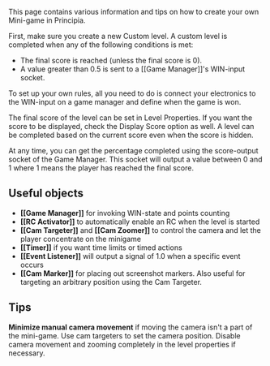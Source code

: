This page contains various information and tips on how to create your own Mini-game in Principia.

First, make sure you create a new Custom level. A custom level is completed when any of the following conditions is met:

* The final score is reached (unless the final score is 0).
* A value greater than 0.5 is sent to a [[Game Manager]]'s WIN-input socket.

To set up your own rules, all you need to do is connect your electronics to the WIN-input on a game manager and define when the game is won.

The final score of the level can be set in Level Properties. If you want the score to be displayed, check the Display Score option as well. A level can be completed based on the current score even when the score is hidden.

At any time, you can get the percentage completed using the score-output socket of the Game Manager. This socket will output a value between 0 and 1 where 1 means the player has reached the final score.

## Useful objects
* **[[Game Manager]]** for invoking WIN-state and points counting
* **[[RC Activator]]** to automatically enable an RC when the level is started
* **[[Cam Targeter]]** and **[[Cam Zoomer]]** to control the camera and let the player concentrate on the minigame
* **[[Timer]]** if you want time limits or timed actions
* **[[Event Listener]]** will output a signal of 1.0 when a specific event occurs
* **[[Cam Marker]]** for placing out screenshot markers. Also useful for targeting an arbitrary position using the Cam Targeter.

## Tips
**Minimize manual camera movement** if moving the camera isn't a part of the mini-game. Use cam targeters to set the camera position. Disable camera movement and zooming completely in the level properties if necessary.
